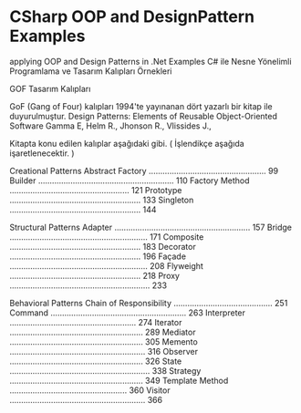 # CSharp OOP and DesignPattern Examples

applying OOP and Design Patterns in .Net Examples
C# ile Nesne Yönelimli Programlama ve Tasarım Kalıpları Örnekleri

GOF Tasarım Kalıpları

GoF (Gang of Four) kalıpları 1994'te yayınanan dört yazarlı bir kitap ile duyurulmuştur.
    Design Patterns: Elements of Reusable Object-Oriented Software
    Gamma E, Helm R., Jhonson R., Vlissides J., 

Kitapta konu edilen kalıplar aşağıdaki gibi. ( İşlendikçe aşağıda işaretlenecektir. )

Creational Patterns 
  Abstract Factory ................................................... 99
  Builder ........................................................... 110 
  Factory Method .................................................... 121
  Prototype ......................................................... 133
  Singleton ......................................................... 144

Structural Patterns
  Adapter ........................................................... 157
  Bridge ............................................................ 171
  Composite ......................................................... 183
  Decorator ......................................................... 196
  Façade ............................................................ 208
  Flyweight ......................................................... 218
  Proxy ............................................................. 233
  
Behavioral Patterns
  Chain of Responsibility ........................................... 251
  Command ........................................................... 263
  Interpreter ....................................................... 274
  Iterator .......................................................... 289
  Mediator .......................................................... 305
  Memento ........................................................... 316
  Observer .......................................................... 326
  State ............................................................. 338
  Strategy .......................................................... 349
  Template Method ................................................... 360
  Visitor ........................................................... 366





